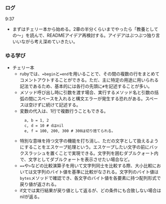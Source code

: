 ### ログ
9:37  
- まずはチェリー本から始める。2章の半分くらいまでやったら「教養としての〜」を読んで、READMEアイデア再検討する。アイデアはぶつぶつ独り言いいながら考え深めていきたい。

### ゆる学び
- チェリー本  
  - rubyでは、`=begin`と`=end`を用いることで、その間の複数の行をまとめてコメントアウトすることができる。ただ、主に特定の用途に用いられる記法であるため、基本的には各行の先頭に`#`を記述することが多い。  
  - メソッド呼び出し時に引数を渡す場合、実行するメソッド名と引数の括弧の間にスペースを入れると構文エラーが発生する恐れがある。スペースは空けずに続けて記述する。  
  - 変数の代入は、1行で複数行うこともできる。  
    ```
      a, b = 1, 2
      c, d = 10 # dはnil
      e, f = 100, 200, 300 # 300は切り捨てられる。
    ```  
  - 特別な意味を持つ文字の機能を打ち消し、ただの文字として扱えるようにすることをエスケープ処理という。エスケープしたい文字の前にバックスラッシュを置くことで実現できる。文字列を囲むダブルクォート内で、文字としてダブルクォートを表示させたい場合など。  
  - `==`や`>`などの比較演算子を用いて文字列同士を比較する際、大小比較においては文字列のバイト値を基準に比較がなされる。文字列のバイト値は`bytes`メソッドで確認でき、各文字のバイト値を各要素に持つ配列形式で戻り値が返される。  
  - if文では実行結果が戻り値として返るが、どの条件にも合致しない場合はnilが返る。  

